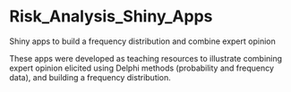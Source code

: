 # Risk_Analysis_Shiny_Apps
Shiny apps to build a frequency distribution and combine expert opinion

These apps were developed as teaching resources to illustrate combining expert opinion elicited using Delphi methods (probability and frequency data), and building a frequency distribution.
